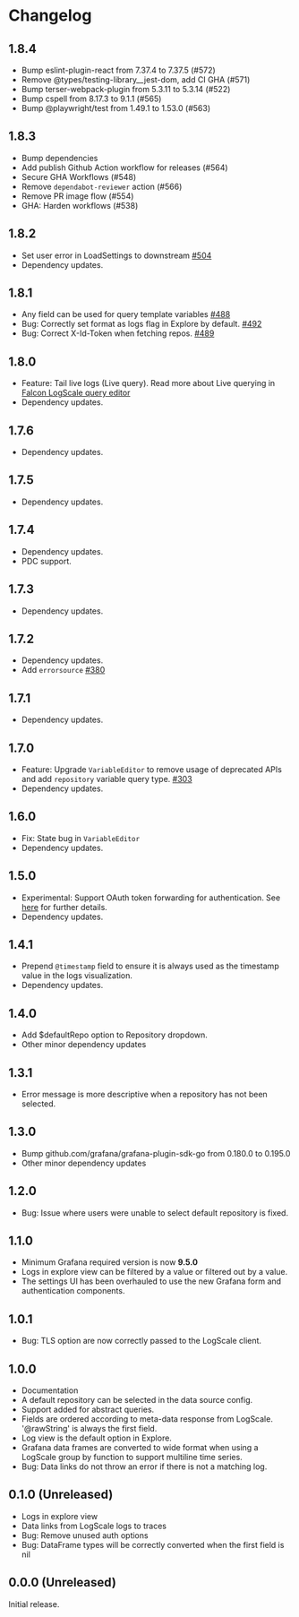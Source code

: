 # Changelog

## 1.8.4

- Bump eslint-plugin-react from 7.37.4 to 7.37.5 (#572)
- Remove @types/testing-library__jest-dom, add CI GHA (#571)
- Bump terser-webpack-plugin from 5.3.11 to 5.3.14 (#522)
- Bump cspell from 8.17.3 to 9.1.1 (#565)
- Bump @playwright/test from 1.49.1 to 1.53.0 (#563)

## 1.8.3

- Bump dependencies
- Add publish Github Action workflow for releases (#564)
- Secure GHA Workflows (#548)
- Remove `dependabot-reviewer` action (#566)
- Remove PR image flow (#554)
- GHA: Harden workflows (#538)

## 1.8.2

- Set user error in LoadSettings to downstream [#504](https://github.com/grafana/falconlogscale-datasource/pull/504)
- Dependency updates.

## 1.8.1

- Any field can be used for query template variables [#488](https://github.com/grafana/falconlogscale-datasource/pull/488)
- Bug: Correctly set format as logs flag in Explore by default. [#492](https://github.com/grafana/falconlogscale-datasource/pull/492)
- Bug: Correct X-Id-Token when fetching repos. [#489](https://github.com/grafana/falconlogscale-datasource/pull/489)

## 1.8.0

- Feature: Tail live logs (Live query). Read more about Live querying in [Falcon LogScale query editor](/docs/plugins/grafana-falconlogscale-datasource/<FALCON_LOGSCALE_PLUGIN_VERSION>/editor/)
- Dependency updates.

## 1.7.6

- Dependency updates.

## 1.7.5

- Dependency updates.
  
## 1.7.4

- Dependency updates.
- PDC support.
  
## 1.7.3

- Dependency updates.

## 1.7.2

- Dependency updates.
- Add `errorsource` [#380](https://github.com/grafana/falconlogscale-datasource/pull/380)
  
## 1.7.1

- Dependency updates.
  
## 1.7.0

- Feature: Upgrade `VariableEditor` to remove usage of deprecated APIs and add `repository` variable query type. [#303](https://github.com/grafana/falconlogscale-datasource/pull/303)
- Dependency updates.
  
## 1.6.0

- Fix: State bug in `VariableEditor`
- Dependency updates.
  
## 1.5.0

- Experimental: Support OAuth token forwarding for authentication. See [here](https://github.com/grafana/falconlogscale-datasource?tab=readme-ov-file#forward-oauth-identity) for further details.
- Dependency updates.

## 1.4.1

- Prepend `@timestamp` field to ensure it is always used as the timestamp value in the logs visualization.
- Dependency updates.
  
## 1.4.0

- Add $defaultRepo option to Repository dropdown.
- Other minor dependency updates

## 1.3.1

- Error message is more descriptive when a repository has not been selected.

## 1.3.0

- Bump github.com/grafana/grafana-plugin-sdk-go from 0.180.0 to 0.195.0
- Other minor dependency updates

## 1.2.0

- Bug: Issue where users were unable to select default repository is fixed.

## 1.1.0

- Minimum Grafana required version is now **9.5.0**
- Logs in explore view can be filtered by a value or filtered out by a value.
- The settings UI has been overhauled to use the new Grafana form and authentication components.

## 1.0.1

- Bug: TLS option are now correctly passed to the LogScale client.

## 1.0.0

- Documentation
- A default repository can be selected in the data source config.
- Support added for abstract queries.
- Fields are ordered according to meta-data response from LogScale. '@rawString' is always the first field.
- Log view is the default option in Explore.
- Grafana data frames are converted to wide format when using a LogScale group by function to support multiline time series.
- Bug: Data links do not throw an error if there is not a matching log.

## 0.1.0 (Unreleased)

- Logs in explore view
- Data links from LogScale logs to traces
- Bug: Remove unused auth options
- Bug: DataFrame types will be correctly converted when the first field is nil

## 0.0.0 (Unreleased)

Initial release.

